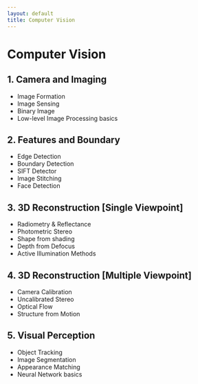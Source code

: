 ```yaml
---
layout: default
title: Computer Vision
---
```


# Computer Vision
## 1. Camera and Imaging
- Image Formation
- Image Sensing
- Binary Image
- Low-level Image Processing basics

## 2. Features and Boundary
- Edge Detection
- Boundary Detection
- SIFT Detector
- Image Stitching
- Face Detection

## 3. 3D Reconstruction [Single Viewpoint]
- Radiometry & Reflectance
- Photometric Stereo
- Shape from shading
- Depth from Defocus
- Active Illumination Methods

## 4. 3D Reconstruction [Multiple Viewpoint]
- Camera Calibration
- Uncalibrated Stereo
- Optical Flow
- Structure from Motion

## 5. Visual Perception
- Object Tracking
- Image Segmentation
- Appearance Matching
- Neural Network basics 
